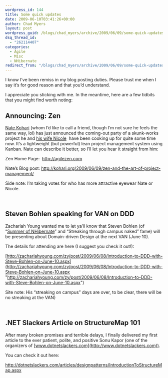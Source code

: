 ```yaml
---
wordpress_id: 144
title: Some quick updates
date: 2009-06-10T03:41:26+00:00
author: Chad Myers
layout: post
wordpress_guid: /blogs/chad_myers/archive/2009/06/09/some-quick-updates.aspx
dsq_thread_id:
  - "262114407"
categories:
  - Agile
  - Misc
  - NHibernate
redirect_from: "/blogs/chad_myers/archive/2009/06/09/some-quick-updates.aspx/"
---
```

I know I’ve been remiss in my blog posting duties. Please trust me when I say it’s for good reason and that you’d understand.

I appreciate you sticking with me. In the meantime, here are a few tidbits that you might find worth noting:

## Announcing: Zen

[Nate Kohari](http://kohari.org) (whom I’d like to call a friend, though I’m not sure he feels the same way, lol) has just announced the coming-out party of a skunk-works project he and [his wife Nicole](http://nikibeth.com/)&#160; have been cooking up for quite some time now. It’s a lightweight (but powerful) lean project management system using Kanban. Nate can describe it better, so I’ll let you hear it straight from him:

Zen Home Page:&#160; <http://agilezen.com>

Nate’s Blog post: <http://kohari.org/2009/06/09/zen-and-the-art-of-project-management/>

Side note: I’m taking votes for who has more attractive eyewear Nate or Nicole.

&#160;

## Steven Bohlen speaking for VAN on DDD

Zachariah Young wanted me to let ya’ll know that Steven Bohlen (of “[Summer of NHibernate](http://www.summerofnhibernate.com/)” and “Streaking through campus naked” fame) will be presenting about Domain-driven Design at the next VAN (June 10).

The details for attending are here (I suggest you check it out!):

[http://zachariahyoung.com/zy/post/2009/06/08/Introduction-to-DDD-with-Steve-Bohlen-on-June-10.aspx](http://zachariahyoung.com/zy/post/2009/06/08/Introduction-to-DDD-with-Steve-Bohlen-on-June-10.aspx "http://zachariahyoung.com/zy/post/2009/06/08/Introduction-to-DDD-with-Steve-Bohlen-on-June-10.aspx")

Site note: His “streaking on campus” days are over, to be clear, there will be no streaking at the VAN)

&#160;

## .NET Slackers Article on StructureMap 101

After many broken promises and terrible delays, I finally delivered my first article to the ever patient, polite, and positive Sonu Kapor (one of the organizers of [www.dotnetslackers.com](http://www.dotnetslackers.com)).

You can check it out here:

<http://dotnetslackers.com/articles/designpatterns/IntroductionToStructureMap.aspx>